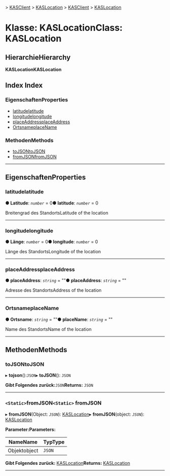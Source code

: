 <span data-ttu-id="80aeb-101">[](../README.md) > [KASClient](../modules/kasclient.md) > [KASLocation](../classes/kasclient.kaslocation.md)</span><span class="sxs-lookup"><span data-stu-id="80aeb-101">[](../README.md) > [KASClient](../modules/kasclient.md) > [KASLocation](../classes/kasclient.kaslocation.md)</span></span>

# <a name="class-kaslocation"></a><span data-ttu-id="80aeb-102">Klasse: KASLocation</span><span class="sxs-lookup"><span data-stu-id="80aeb-102">Class: KASLocation</span></span>

## <a name="hierarchy"></a><span data-ttu-id="80aeb-103">Hierarchie</span><span class="sxs-lookup"><span data-stu-id="80aeb-103">Hierarchy</span></span>

<span data-ttu-id="80aeb-104">**KASLocation**</span><span class="sxs-lookup"><span data-stu-id="80aeb-104">**KASLocation**</span></span>

## <a name="index"></a><span data-ttu-id="80aeb-105">Index </span><span class="sxs-lookup"><span data-stu-id="80aeb-105">Index</span></span>

### <a name="properties"></a><span data-ttu-id="80aeb-106">Eigenschaften</span><span class="sxs-lookup"><span data-stu-id="80aeb-106">Properties</span></span>

* [<span data-ttu-id="80aeb-107">latitude</span><span class="sxs-lookup"><span data-stu-id="80aeb-107">latitude</span></span>](kasclient.kaslocation.md#latitude)
* [<span data-ttu-id="80aeb-108">longitude</span><span class="sxs-lookup"><span data-stu-id="80aeb-108">longitude</span></span>](kasclient.kaslocation.md#longitude)
* [<span data-ttu-id="80aeb-109">placeAddress</span><span class="sxs-lookup"><span data-stu-id="80aeb-109">placeAddress</span></span>](kasclient.kaslocation.md#placeaddress)
* [<span data-ttu-id="80aeb-110">Ortsname</span><span class="sxs-lookup"><span data-stu-id="80aeb-110">placeName</span></span>](kasclient.kaslocation.md#placename)
### <a name="methods"></a><span data-ttu-id="80aeb-111">Methoden</span><span class="sxs-lookup"><span data-stu-id="80aeb-111">Methods</span></span>

* [<span data-ttu-id="80aeb-112">toJSON</span><span class="sxs-lookup"><span data-stu-id="80aeb-112">toJSON</span></span>](kasclient.kaslocation.md#tojson)
* [<span data-ttu-id="80aeb-113">fromJSON</span><span class="sxs-lookup"><span data-stu-id="80aeb-113">fromJSON</span></span>](kasclient.kaslocation.md#fromjson)

---

## <a name="properties"></a><span data-ttu-id="80aeb-114">Eigenschaften</span><span class="sxs-lookup"><span data-stu-id="80aeb-114">Properties</span></span>

<a id="latitude"></a>

###  <a name="latitude"></a><span data-ttu-id="80aeb-115">latitude</span><span class="sxs-lookup"><span data-stu-id="80aeb-115">latitude</span></span>

<span data-ttu-id="80aeb-116">**● Latitude**: *`number`* = 0</span><span class="sxs-lookup"><span data-stu-id="80aeb-116">**● latitude**: *`number`* = 0</span></span>

<span data-ttu-id="80aeb-117">Breitengrad des Standorts</span><span class="sxs-lookup"><span data-stu-id="80aeb-117">Latitude of the location</span></span>

___

<a id="longitude"></a>

###  <a name="longitude"></a><span data-ttu-id="80aeb-118">longitude</span><span class="sxs-lookup"><span data-stu-id="80aeb-118">longitude</span></span>

<span data-ttu-id="80aeb-119">**● Länge**: *`number`* = 0</span><span class="sxs-lookup"><span data-stu-id="80aeb-119">**● longitude**: *`number`* = 0</span></span>

<span data-ttu-id="80aeb-120">Länge des Standorts</span><span class="sxs-lookup"><span data-stu-id="80aeb-120">Longitude of the location</span></span>

___

<a id="placeaddress"></a>

###  <a name="placeaddress"></a><span data-ttu-id="80aeb-121">placeAddress</span><span class="sxs-lookup"><span data-stu-id="80aeb-121">placeAddress</span></span>

<span data-ttu-id="80aeb-122">**● placeAddress**: *`string`* = ""</span><span class="sxs-lookup"><span data-stu-id="80aeb-122">**● placeAddress**: *`string`* = ""</span></span>

<span data-ttu-id="80aeb-123">Adresse des Standorts</span><span class="sxs-lookup"><span data-stu-id="80aeb-123">Address of the location</span></span>

___

<a id="placename"></a>

###  <a name="placename"></a><span data-ttu-id="80aeb-124">Ortsname</span><span class="sxs-lookup"><span data-stu-id="80aeb-124">placeName</span></span>

<span data-ttu-id="80aeb-125">**● Ortsname**: *`string`* = ""</span><span class="sxs-lookup"><span data-stu-id="80aeb-125">**● placeName**: *`string`* = ""</span></span>

<span data-ttu-id="80aeb-126">Name des Standorts</span><span class="sxs-lookup"><span data-stu-id="80aeb-126">Name of the location</span></span>

___

## <a name="methods"></a><span data-ttu-id="80aeb-127">Methoden</span><span class="sxs-lookup"><span data-stu-id="80aeb-127">Methods</span></span>

<a id="tojson"></a>

###  <a name="tojson"></a><span data-ttu-id="80aeb-128">toJSON</span><span class="sxs-lookup"><span data-stu-id="80aeb-128">toJSON</span></span>

<span data-ttu-id="80aeb-129">▸ **tojson**():`JSON`</span><span class="sxs-lookup"><span data-stu-id="80aeb-129">▸ **toJSON**(): `JSON`</span></span>

<span data-ttu-id="80aeb-130">**Gibt Folgendes zurück:**`JSON`</span><span class="sxs-lookup"><span data-stu-id="80aeb-130">**Returns:** `JSON`</span></span>

___

<a id="fromjson"></a>

### <a name="static-fromjson"></a><span data-ttu-id="80aeb-131">`<Static>`fromJSON</span><span class="sxs-lookup"><span data-stu-id="80aeb-131">`<Static>` fromJSON</span></span>

<span data-ttu-id="80aeb-132">▸ **fromJSON**(Object: *`JSON`*): [KASLocation](kasclient.kaslocation.md)</span><span class="sxs-lookup"><span data-stu-id="80aeb-132">▸ **fromJSON**(object: *`JSON`*): [KASLocation](kasclient.kaslocation.md)</span></span>

<span data-ttu-id="80aeb-133">**Parameter:**</span><span class="sxs-lookup"><span data-stu-id="80aeb-133">**Parameters:**</span></span>

| <span data-ttu-id="80aeb-134">Name</span><span class="sxs-lookup"><span data-stu-id="80aeb-134">Name</span></span> | <span data-ttu-id="80aeb-135">Typ</span><span class="sxs-lookup"><span data-stu-id="80aeb-135">Type</span></span> |
| ------ | ------ |
| <span data-ttu-id="80aeb-136">Objekt</span><span class="sxs-lookup"><span data-stu-id="80aeb-136">object</span></span> | `JSON` |

<span data-ttu-id="80aeb-137">**Gibt Folgendes zurück:** [KASLocation](kasclient.kaslocation.md)</span><span class="sxs-lookup"><span data-stu-id="80aeb-137">**Returns:** [KASLocation](kasclient.kaslocation.md)</span></span>

___

